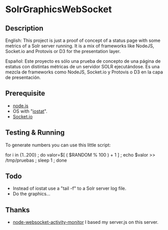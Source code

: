 # SolrGraphicsWebSocket 

## Description
English:
This project is just a proof of concept of a status page with some
metrics of a Solr server running. It is a mix of frameworks like 
NodeJS, Socket.io and Protovis or D3 for the presentation layer.

Español:
Este proyecto es sólo una prueba de concepto de una página de estatus
con distintas métricas de un servidor SOLR ejecutándose. Es una mezcla
de frameworks como NodeJS, Socket.io y Protovis o D3 en la capa de
presentación.

## Prerequisite
* [node.js](http://nodejs.org)
* OS with "[iostat](http://www.linuxcommand.org/man_pages/iostat1.html)".
* [Socket.io](http://socket.io/#home)

## Testing & Running

To generate numbers you can use this little script:

for i in {1..200} ; do valor=$[ ( $RANDOM % 100  ) + 1 ] ; echo $valor >> /tmp/pruebas ; sleep 1 ; done

## Todo

* Instead of iostat use a "tail -f" to a Solr server log file.
* Do the graphics...

## Thanks
* [node-websocket-activity-monitor](https://github.com/makoto/node-websocket-activity-monitor) I based my server.js on this server.

